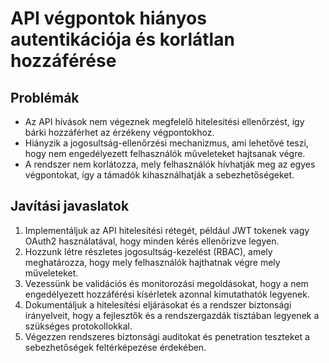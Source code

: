 # API végpontok hiányos autentikációja és korlátlan hozzáférése

## Problémák
- Az API hívások nem végeznek megfelelő hitelesítési ellenőrzést, így bárki hozzáférhet az érzékeny végpontokhoz.
- Hiányzik a jogosultság-ellenőrzési mechanizmus, ami lehetővé teszi, hogy nem engedélyezett felhasználók műveleteket hajtsanak végre.
- A rendszer nem korlátozza, mely felhasználók hívhatják meg az egyes végpontokat, így a támadók kihasználhatják a sebezhetőségeket.

## Javítási javaslatok
1. Implementáljuk az API hitelesítési rétegét, például JWT tokenek vagy OAuth2 használatával, hogy minden kérés ellenőrizve legyen.
2. Hozzunk létre részletes jogosultság-kezelést (RBAC), amely meghatározza, hogy mely felhasználók hajthatnak végre mely műveleteket.
3. Vezessünk be validációs és monitorozási megoldásokat, hogy a nem engedélyezett hozzáférési kísérletek azonnal kimutathatók legyenek.
4. Dokumentáljuk a hitelesítési eljárásokat és a rendszer biztonsági irányelveit, hogy a fejlesztők és a rendszergazdák tisztában legyenek a szükséges protokollokkal.
5. Végezzen rendszeres biztonsági auditokat és penetration teszteket a sebezhetőségek feltérképezése érdekében.